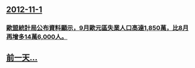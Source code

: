 ## [2012-11-1](/zh/news/2012/11/1/index.md)

##### 
### [歐盟統計局公布資料顯示，9月歐元區失業人口高達1,850萬，比8月再增多14萬6,000人。](/zh/news/2012/11/1/歐盟統計局公布資料顯示-9月歐元區失業人口高達1850萬-比8月再增多14萬6000人.md)
## [前一天...](/zh/news/2012/08/6/index.md)

